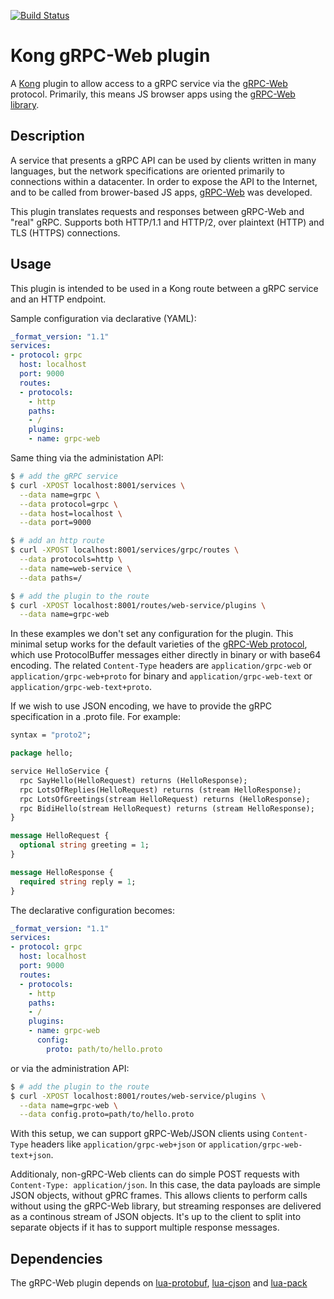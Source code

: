 [![Build Status][badge-travis-image]][badge-travis-url]

# Kong gRPC-Web plugin

A [Kong] plugin to allow access to a gRPC service via the [gRPC-Web](https://github.com/grpc/grpc-web) protocol.  Primarily, this means JS browser apps using the [gRPC-Web library](https://github.com/grpc/grpc-web).

## Description

A service that presents a gRPC API can be used by clients written in many languages, but the network specifications are oriented primarily to connections within a datacenter.  In order to expose the API to the Internet, and to be called from brower-based JS apps, [gRPC-Web] was developed.

This plugin translates requests and responses between gRPC-Web and "real" gRPC.  Supports both HTTP/1.1 and HTTP/2, over plaintext (HTTP) and TLS (HTTPS) connections.

## Usage

This plugin is intended to be used in a Kong route between a gRPC service and an HTTP endpoint.

Sample configuration via declarative (YAML):

```yaml
_format_version: "1.1"
services:
- protocol: grpc
  host: localhost
  port: 9000
  routes:
  - protocols:
    - http
    paths:
    - /
    plugins:
    - name: grpc-web
```

Same thing via the administation API:

```bash
$ # add the gRPC service
$ curl -XPOST localhost:8001/services \
  --data name=grpc \
  --data protocol=grpc \
  --data host=localhost \
  --data port=9000

$ # add an http route
$ curl -XPOST localhost:8001/services/grpc/routes \
  --data protocols=http \
  --data name=web-service \
  --data paths=/

$ # add the plugin to the route
$ curl -XPOST localhost:8001/routes/web-service/plugins \
  --data name=grpc-web
```

In these examples we don't set any configuration for the plugin.  This minimal setup works for the default varieties of the [gRPC-Web protocol], which use ProtocolBuffer messages either directly in binary or with base64 encoding.  The related `Content-Type` headers are `application/grpc-web` or `application/grpc-web+proto` for binary and `application/grpc-web-text` or `application/grpc-web-text+proto`.

If we wish to use JSON encoding, we have to provide the gRPC specification in a .proto file.  For example:

```protobuf
syntax = "proto2";

package hello;

service HelloService {
  rpc SayHello(HelloRequest) returns (HelloResponse);
  rpc LotsOfReplies(HelloRequest) returns (stream HelloResponse);
  rpc LotsOfGreetings(stream HelloRequest) returns (HelloResponse);
  rpc BidiHello(stream HelloRequest) returns (stream HelloResponse);
}

message HelloRequest {
  optional string greeting = 1;
}

message HelloResponse {
  required string reply = 1;
}
```

The declarative configuration becomes:

```yaml
_format_version: "1.1"
services:
- protocol: grpc
  host: localhost
  port: 9000
  routes:
  - protocols:
    - http
    paths:
    - /
    plugins:
    - name: grpc-web
      config:
        proto: path/to/hello.proto
```

or via the administration API:

```bash
$ # add the plugin to the route
$ curl -XPOST localhost:8001/routes/web-service/plugins \
  --data name=grpc-web \
  --data config.proto=path/to/hello.proto
```

With this setup, we can support gRPC-Web/JSON clients using `Content-Type` headers like `application/grpc-web+json` or `application/grpc-web-text+json`.

Additionaly, non-gRPC-Web clients can do simple POST requests with `Content-Type: application/json`.  In this case, the data payloads are simple JSON objects, without gPRC frames.  This allows clients to perform calls without using the gRPC-Web library, but streaming responses are delivered as a continous stream of JSON objects.  It's up to the client to split into separate objects if it has to support multiple response messages.

## Dependencies

The gRPC-Web plugin depends on [lua-protobuf], [lua-cjson] and [lua-pack]

[Kong]: https://konghq.com
[gRPC-Web]: https://github.com/grpc/grpc-web
[gRPC-Web protocol]: https://github.com/grpc/grpc/blob/master/doc/PROTOCOL-WEB.md#protocol-differences-vs-grpc-over-http2
[lua-protobuf]: https://github.com/starwing/lua-protobuf
[lua-cjson]: https://github.com/openresty/lua-cjson
[lua-pack]: https://github.com/Kong/lua-pack
[badge-travis-url]: https://travis-ci.com/Kong/kong-plugin-grpc-web/branches
[badge-travis-image]: https://travis-ci.com/Kong/kong-plugin-grpc-web.svg

